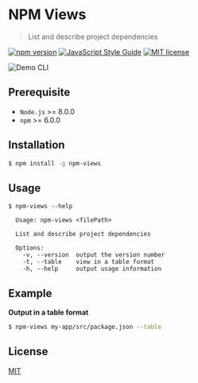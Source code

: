 # NPM Views

> List and describe project dependencies

[![npm version](https://badge.fury.io/js/npm-views.svg)](https://npmjs.org/package/npm-views "View this project on npm")
[![JavaScript Style Guide](https://img.shields.io/badge/code_style-standard-brightgreen.svg)](https://standardjs.com)
[![MIT license](https://img.shields.io/badge/License-MIT-blue.svg)](https://github.com/VeronQ/npm-views/blob/master/LICENSE)

![Demo CLI](../assets/screenshot.png?raw=true)

## Prerequisite

* `Node.js` >= 8.0.0
* `npm` >= 6.0.0
 
## Installation

```sh
$ npm install -g npm-views
```

## Usage

```
$ npm-views --help

  Usage: npm-views <filePath>
  
  List and describe project dependencies
  
  Options:
    -v, --version  output the version number
    -t, --table    view in a table format
    -h, --help     output usage information
```

## Example

**Output in a table format**

```sh
$ npm-views my-app/src/package.json --table
```

## License

[MIT](https://github.com/VeronQ/npm-views/blob/master/LICENSE)
